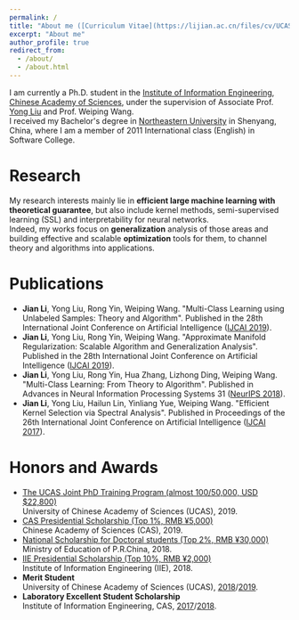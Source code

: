 ```yaml
---
permalink: /
title: "About me ([Curriculum Vitae](https://lijian.ac.cn/files/cv/UCAS_PhD_lijian.pdf))"
excerpt: "About me"
author_profile: true
redirect_from: 
  - /about/
  - /about.html
---
```

I am currently a Ph.D. student in the [Institute of Information Engineering](https://iie.ac.cn/), [Chinese Academy of Sciences](https://ucas.ac.cn/), under the supervision of Associate Prof. [Yong Liu](https://iie-liuyong.github.io/) and Prof. Weiping Wang. <br>
I received my Bachelor's degree in [Northeastern University](http://english.neu.edu.cn/) in Shenyang, China, where I am a member of 2011 International class (English) in Software College. 

# Research
My research interests mainly lie in **efficient large machine learning with theoretical guarantee**, but also include kernel methods, semi-supervised learning (SSL) and interpretability for neural networks. <br>
Indeed, my works focus on **generalization** analysis of those areas and building effective and scalable **optimization** tools for them, to channel theory and algorithms into applications.

# Publications
* **Jian Li**, Yong Liu, Rong Yin, Weiping Wang. "Multi-Class Learning using Unlabeled Samples: Theory and Algorithm". Published in the 28th International Joint Conference on Artificial Intelligence ([IJCAI 2019](https://ijcai19.org/)).
* **Jian Li**, Yong Liu, Rong Yin, Weiping Wang. "Approximate Manifold Regularization: Scalable Algorithm and Generalization Analysis". Published in the 28th International Joint Conference on Artificial Intelligence ([IJCAI 2019](https://ijcai19.org/)).
* **Jian Li**, Yong Liu, Rong Yin, Hua Zhang, Lizhong Ding, Weiping Wang. "Multi-Class Learning: From Theory to Algorithm". Published in Advances in Neural Information Processing Systems 31 ([NeurIPS 2018](https://nips.cc/Conferences/2018)).
* **Jian Li**, Yong Liu, Hailun Lin, Yinliang Yue, Weiping Wang. "Efficient Kernel Selection via Spectral Analysis". Published in Proceedings of the 26th International Joint Conference on Artificial Intelligence ([IJCAI 2017](https://www.ijcai-17.org/)).

# Honors and Awards
* [The UCAS Joint PhD Training Program (almost 100/50,000, USD \$22,800)](https://lijian.ac.cn/files/awards/2019_ucas_joint_phd_training_program.pdf) <br>
  University of Chinese Academy of Sciences (UCAS), 2019.
* [CAS Presidential Scholarship (Top 1%, RMB &yen;5,000)](https://lijian.ac.cn/files/awards/2019_cas_presidential_scholarship.pdf) <br>
  Chinese Academy of Sciences (CAS), 2019.
* [National Scholarship for Doctoral students (Top 2%, RMB &yen;30,000)](https://lijian.ac.cn/files/awards/2018_national_scholarship.pdf) <br>
  Ministry of Education of P.R.China, 2018.
* [IIE Presidential Scholarship (Top 10%, RMB &yen;2,000)](https://lijian.ac.cn/files/awards/2018_iie_presidential_scholarship.pdf) <br>
  Institute of Information Engineering (IIE), 2018.
* **Merit Student** <br>
  University of Chinese Academy of Sciences (UCAS), [2018](https://lijian.ac.cn/files/awards/2018_merit_student.pdf)/[2019](https://lijian.ac.cn/files/awards/2019_merit_student.pdf).
* **Laboratory Excellent Student Scholarship** <br>
  Institute of Information Engineering, CAS, [2017](https://lijian.ac.cn/files/awards/2017_laboratory_excellent_student.pdf)/[2018](https://lijian.ac.cn/files/awards/2018_laboratory_excellent_student.pdf).


<!---Activity and Service--->
<!---Experience--->